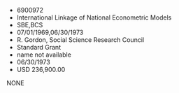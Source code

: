 * 6900972
* International Linkage of National Econometric Models
* SBE,BCS
* 07/01/1969,06/30/1973
* R. Gordon, Social Science Research Council
* Standard Grant
*   name not available
* 06/30/1973
* USD 236,900.00

NONE